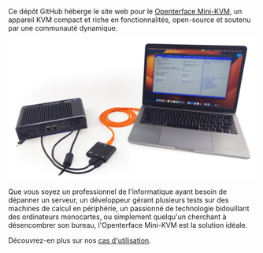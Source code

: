 Ce dépôt GitHub héberge le site web pour le [Openterface Mini-KVM](https://openterface.com/), un appareil KVM compact et riche en fonctionnalités, open-source et soutenu par une communauté dynamique.

![use-case-demo-industrial-pc](/docs//images/product/use-case-demo-industrial-pc.jpg)

Que vous soyez un professionnel de l'informatique ayant besoin de dépanner un serveur, un développeur gérant plusieurs tests sur des machines de calcul en périphérie, un passionné de technologie bidouillant des ordinateurs monocartes, ou simplement quelqu'un cherchant à désencombrer son bureau, l'Openterface Mini-KVM est la solution idéale.

Découvrez-en plus sur nos [cas d'utilisation](https://openterface.com/use-cases/).